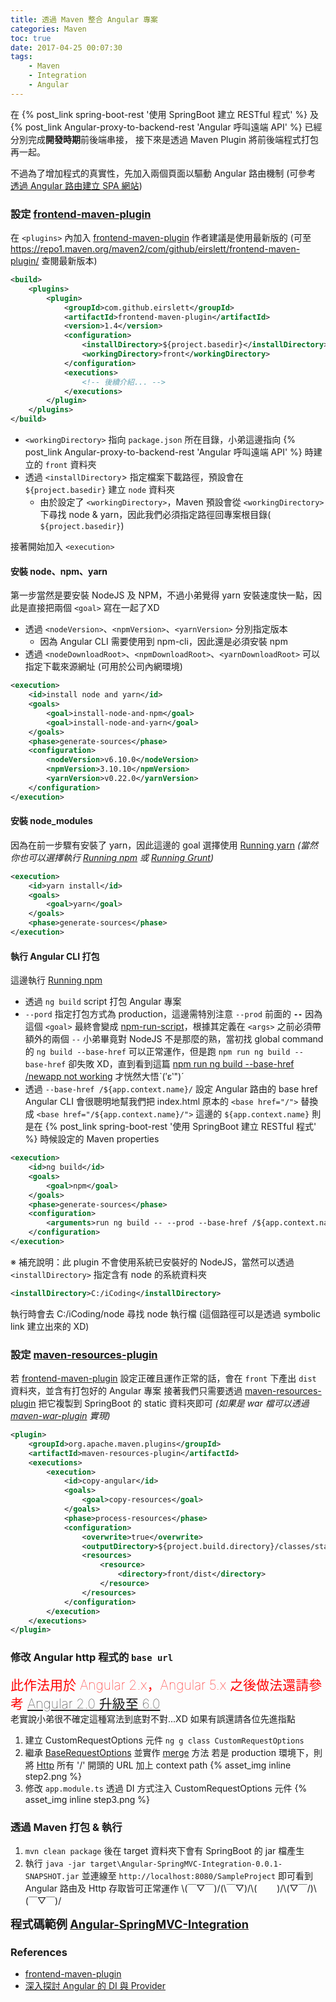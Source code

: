 ```yaml
---
title: 透過 Maven 整合 Angular 專案
categories: Maven
toc: true
date: 2017-04-25 00:07:30
tags:
    - Maven
    - Integration
    - Angular
---
```

在 {% post_link spring-boot-rest '使用 SpringBoot 建立 RESTful 程式' %} 及 {% post_link Angular-proxy-to-backend-rest 'Angular 呼叫遠端 API' %} 已經分別完成**開發時期**前後端串接， 接下來是透過 Maven Plugin 將前後端程式打包再一起。

不過為了增加程式的真實性，先加入兩個頁面以驅動 Angular 路由機制 (可參考 [透過 Angular 路由建立 SPA 網站](/2017/04/24/Angular-simple-routing/))

<!--more-->

### 設定 [frontend-maven-plugin](https://github.com/eirslett/frontend-maven-plugin)
在 `<plugins>` 內加入 [frontend-maven-plugin](https://github.com/eirslett/frontend-maven-plugin)
作者建議是使用最新版的 (可至 https://repo1.maven.org/maven2/com/github/eirslett/frontend-maven-plugin/ 查閱最新版本)
```xml
<build>
    <plugins>
        <plugin>
            <groupId>com.github.eirslett</groupId>
            <artifactId>frontend-maven-plugin</artifactId>
            <version>1.4</version>
            <configuration>
                <installDirectory>${project.basedir}</installDirectory>
                <workingDirectory>front</workingDirectory>
            </configuration>
            <executions>
                <!-- 後續介紹... -->
            </executions>
        </plugin>
    </plugins>
</build>
```

* `<workingDirectory>` 指向 `package.json` 所在目錄，小弟這邊指向 {% post_link Angular-proxy-to-backend-rest 'Angular 呼叫遠端 API' %} 時建立的 `front` 資料夾
* 透過 `<installDirectory`> 指定檔案下載路徑，預設會在 `${project.basedir}` 建立 `node` 資料夾
    + 由於設定了 `<workingDirectory>`，Maven 預設會從 `<workingDirectory>` 下尋找 node & yarn，因此我們必須指定路徑回專案根目錄( `${project.basedir}`)

接著開始加入 `<execution>`
#### 安裝 node、npm、yarn
第一步當然是要安裝 NodeJS 及 NPM，不過小弟覺得 yarn 安裝速度快一點，因此是直接把兩個 `<goal>` 寫在一起了XD
* 透過 `<nodeVersion>`、`<npmVersion>`、`<yarnVersion>` 分別指定版本
    + 因為 Angular CLI 需要使用到 npm-cli，因此還是必須安裝 npm
* 透過 `<nodeDownloadRoot>`、`<npmDownloadRoot>`、`<yarnDownloadRoot>` 可以指定下載來源網址 (可用於公司內網環境)
```xml
<execution>
    <id>install node and yarn</id>
    <goals>
        <goal>install-node-and-npm</goal>
        <goal>install-node-and-yarn</goal>
    </goals>
    <phase>generate-sources</phase>
    <configuration>
        <nodeVersion>v6.10.0</nodeVersion>
        <npmVersion>3.10.10</npmVersion>
        <yarnVersion>v0.22.0</yarnVersion>
    </configuration>
</execution>
```
#### 安裝 node_modules
因為在前一步驟有安裝了 yarn，因此這邊的 goal 選擇使用 [Running yarn](https://github.com/eirslett/frontend-maven-plugin#running-yarn)
*(當然你也可以選擇執行 [Running npm](https://github.com/eirslett/frontend-maven-plugin#running-npm) 或 [Running Grunt](https://github.com/eirslett/frontend-maven-plugin#running-grunt))*
```xml
<execution>
    <id>yarn install</id>
    <goals>
        <goal>yarn</goal>
    </goals>
    <phase>generate-sources</phase>
</execution>
```
#### 執行 Angular CLI 打包
這邊執行 [Running npm](https://github.com/eirslett/frontend-maven-plugin#running-npm)
* 透過 `ng build` script 打包 Angular 專案
* `--pord` 指定打包方式為 production，這邊需特別注意 `--prod` 前面的 **`--`**
  因為這個 `<goal>` 最終會變成 [npm-run-script](https://docs.npmjs.com/cli/run-script)，根據其定義在 `<args>` 之前必須帶額外的兩個 `--`
  小弟畢竟對 NodeJS 不是那麼的熟，當初找 global command 的 `ng build --base-href` 可以正常運作，但是跑 `npm run ng build --base-href` 卻失敗 XD，直到看到這篇 [npm run ng build --base-href /newapp not working](https://github.com/angular/angular-cli/issues/5768) 才恍然大悟ˋ(′ε‵")ˊ
* 透過 `--base-href /${app.context.name}/` 設定 Angular 路由的 base href Angular CLI 會很聰明地幫我們把 index.html 原本的 `<base href="/">` 替換成 `<base href="/${app.context.name}/">`
  這邊的 `${app.context.name}` 則是在 {% post_link spring-boot-rest '使用 SpringBoot 建立 RESTful 程式' %} 時候設定的 Maven properties
```xml
<execution>
    <id>ng build</id>
    <goals>
        <goal>npm</goal>
    </goals>
    <phase>generate-sources</phase>
    <configuration>
        <arguments>run ng build -- --prod --base-href /${app.context.name}/</arguments>
    </configuration>
</execution>
```

※ 補充說明：此 plugin 不會使用系統已安裝好的 NodeJS，當然可以透過 `<installDirectory>` 指定含有 node 的系統資料夾
```xml
<installDirectory>C:/iCoding</installDirectory>
```
執行時會去 C:/iCoding/node 尋找 node 執行檔 (這個路徑可以是透過 symbolic link 建立出來的 XD)

### 設定 [maven-resources-plugin](https://maven.apache.org/plugins/maven-resources-plugin/)
若 [frontend-maven-plugin](https://github.com/eirslett/frontend-maven-plugin) 設定正確且運作正常的話，會在 `front` 下產出 `dist` 資料夾，並含有打包好的 Angular 專案
接著我們只需要透過 [maven-resources-plugin](https://maven.apache.org/plugins/maven-resources-plugin/) 把它複製到 SpringBoot 的 static 資料夾即可
*(如果是 war 檔可以透過 [maven-war-plugin](https://maven.apache.org/plugins/maven-war-plugin/examples/including-excluding-files-from-war.html) 實現)*
```xml
<plugin>
    <groupId>org.apache.maven.plugins</groupId>
    <artifactId>maven-resources-plugin</artifactId>
    <executions>
        <execution>
            <id>copy-angular</id>
            <goals>
                <goal>copy-resources</goal>
            </goals>
            <phase>process-resources</phase>
            <configuration>
                <overwrite>true</overwrite>
                <outputDirectory>${project.build.directory}/classes/static</outputDirectory>
                <resources>
                    <resource>
                        <directory>front/dist</directory>
                    </resource>
                </resources>
            </configuration>
        </execution>
    </executions>
</plugin>
```

### 修改 Angular http 程式的 `base url`

<div style="color: red; font-size: 1.5em; font-weight: 100">此作法用於 Angular 2.x，Angular 5.x 之後做法還請參考 <a href="/blog/2018/07/01/Angular-migrate-from-2-x/#修改-Angular-httpClient-程式的-base-url">Angular 2.0 升級至 6.0</a></div>
老實說小弟很不確定這種寫法到底對不對...XD 如果有誤還請各位先進指點

1. 建立 CustomRequestOptions 元件 `ng g class CustomRequestOptions`
2. 繼承 [BaseRequestOptions](https://angular.io/docs/ts/latest/api/http/index/BaseRequestOptions-class.html) 並實作 [merge](https://angular.io/docs/ts/latest/api/http/index/RequestOptions-class.html#!#merge-anchor) 方法
  若是 production 環境下，則將 [Http](https://angular.io/docs/ts/latest/api/http/index/Http-class.html) 所有 '/' 開頭的 URL 加上 context path
{% asset_img inline step2.png %}
3. 修改 `app.module.ts` 透過 DI 方式注入 CustomRequestOptions 元件
{% asset_img inline step3.png %}

### 透過 Maven 打包 & 執行
1. `mvn clean package` 後在 target 資料夾下會有 SpringBoot 的 jar 檔產生
2. 執行 `java -jar target\Angular-SpringMVC-Integration-0.0.1-SNAPSHOT.jar` 並連線至 `http://localhost:8080/SampleProject` 即可看到 Angular 路由及 Http 存取皆可正常運作
  \\(￣▽￣)/(\￣▽)/\\(　 　)/\\(▽￣/)\\(￣▽￣)/ 

<span style="font-size: 1.3em;font-weight:bold;">
程式碼範例 <a href="https://github.com/Coffee0127/Angular-SpringMVC-Integration">Angular-SpringMVC-Integration</a>
</span>

### References
* [frontend-maven-plugin](https://github.com/eirslett/frontend-maven-plugin)
* [深入探討 Angular 的 DI 與 Provider](http://oomusou.io/angular/angular-di/)
